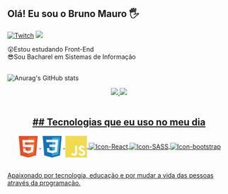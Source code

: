 ## Olá! Eu sou o Bruno Mauro 🖐️

[![Twitch](	https://img.shields.io/badge/Gmail-D14836?style=for-the-badge&logo=gmail&logoColor=white)](https://mailto:brunomtb08@gmail.com)
<a href="https://www.linkedin.com/in/brunosmauro/" target="_blank"><img src="https://img.shields.io/badge/-LinkedIn-%230077B5?style=for-the-badge&logo=linkedin&logoColor=white" target="_blank"></a><br/> 

<div align="left">
  😲Estou estudando Front-End
   <br>
  <!-😊Queria trabalhar com Web Design
    <br> 
  <!-🙄Tenho 18 anos
   <br> 
  😎Sou Bacharel em Sistemas de Informação
  <br><br>
  
  
![Anurag's GitHub stats](https://github-readme-stats.vercel.app/api?username=anuraghazra&show_icons=true&theme=transparent)
  
  
  
  
  <div align="center">
  <a href="https://github.com/brunosmauro">
  <img height="180em" src="https://github-readme-stats.vercel.app/api?username=brunosmauro&show_icons=true&theme=dracula&include_all_commits=true&count_private=true"/>
  <img height="180em" src="https://github-readme-stats.vercel.app/api/top-langs/?username=brunosmauro&layout=compact&langs_count=7&theme=dracula"/>
</div>

<div style="display: inline_block" align="center"><br>
<h2 align="center"> ## Tecnologias que eu uso no meu dia </h2>
  <img align="center" alt="Icon-HTML" height="50" width="50" src="https://raw.githubusercontent.com/devicons/devicon/master/icons/html5/html5-original.svg" />
  <img align="center" alt="Icon-CSS" height="50" width="50" src="https://raw.githubusercontent.com/devicons/devicon/master/icons/css3/css3-original.svg" />
  <img align="center" alt="Icon-Javascript" height="50" width="50" src="https://raw.githubusercontent.com/devicons/devicon/master/icons/javascript/javascript-plain.svg" />
  <img align="center" alt="Icon-React" height="50" width="50" src="https://cdn.jsdelivr.net/gh/devicons/devicon/icons/react/react-original.svg" />
  <img align="center" alt="Icon-SASS" height="50" width="50" src="https://cdn.jsdelivr.net/gh/devicons/devicon/icons/sass/sass-original.svg" />
  <img align="center" alt="Icon-bootstrap" height="50" width="50" src="https://cdn.jsdelivr.net/gh/devicons/devicon/icons/bootstrap/bootstrap-original.svg" />
</div>
    <br/>

Apaixonado por tecnologia, educação e por mudar a vida das pessoas através da programação.
